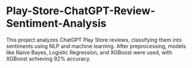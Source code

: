 # Play-Store-ChatGPT-Review-Sentiment-Analysis
This project analyzes ChatGPT Play Store reviews, classifying them into sentiments using NLP and machine learning. After preprocessing, models like Naive Bayes, Logistic Regression, and XGBoost were used, with XGBoost achieving 92% accuracy.
